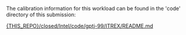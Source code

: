The calibration information for this workload can be found in the 'code' directory of this submission:

[{THIS_REPO}/closed/Intel/code/gptj-99/ITREX/README.md](/closed/Intel/code/gptj-99/ITREX/README.md)

